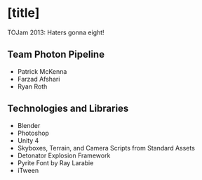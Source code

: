 [title]
=======

TOJam 2013: Haters gonna eight!

Team Photon Pipeline
--------------------
* Patrick McKenna
* Farzad Afshari
* Ryan Roth

Technologies and Libraries
--------------------------
* Blender
* Photoshop
* Unity 4
 * Skyboxes, Terrain, and Camera Scripts from Standard Assets
 * Detonator Explosion Framework
 * Pyrite Font by Ray Larabie
 * iTween
 
